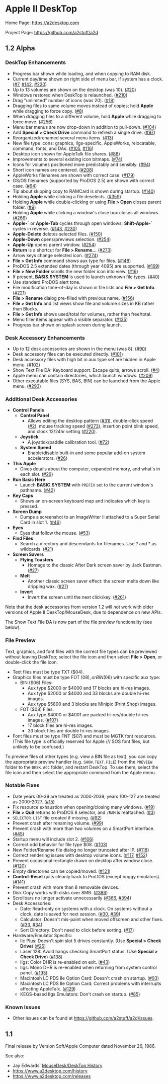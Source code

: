 # Apple II DeskTop

Home Page: https://a2desktop.com

Project Page: https://github.com/a2stuff/a2d

## 1.2 Alpha

### DeskTop Enhancements

* Progress bar shown while loading, and when copying to RAM disk.
* Current day/time shown on right side of menu bar, if system has a clock. ([#7](https://github.com/a2stuff/a2d/issues/7), [#142](https://github.com/a2stuff/a2d/issues/142), [#220](https://github.com/a2stuff/a2d/issues/220))
* Up to 13 volumes are shown on the desktop (was 10). ([#20](https://github.com/a2stuff/a2d/issues/20))
* Windows restored when DeskTop is relaunched. ([#210](https://github.com/a2stuff/a2d/issues/210))
* Drag "unlimited" number of icons (was 20). ([#18](https://github.com/a2stuff/a2d/issues/18))
* Dragging files to same volume moves instead of copies; hold **Apple** while dragging to force copy. ([#8](https://github.com/a2stuff/a2d/issues/8))
* When dragging files to a different volume, hold **Apple** while dragging to force move. ([#256](https://github.com/a2stuff/a2d/issues/256))
* Menu bar menus are now drop-down in addition to pull-down. ([#104](https://github.com/a2stuff/a2d/issues/104))
* Add **Special > Check Drive** command to refresh a single drive. ([#97](https://github.com/a2stuff/a2d/issues/97))
* Reorganized/renamed several menu items. ([#13](https://github.com/a2stuff/a2d/issues/13))
* New file type icons: graphics, IIgs-specific, AppleWorks, relocatable, command, fonts, and DAs. ([#105](https://github.com/a2stuff/a2d/issues/105), [#116](https://github.com/a2stuff/a2d/issues/116))
* Desktop icon shown for AppleTalk file shares. ([#88](https://github.com/a2stuff/a2d/issues/88))
* Improvements to several existing icon bitmaps. ([#74](https://github.com/a2stuff/a2d/issues/74))
* Icons for volumes positioned more predictably and sensibly. ([#94](https://github.com/a2stuff/a2d/issues/94))
* Short icon names are centered. ([#208](https://github.com/a2stuff/a2d/issues/208))
* AppleWorks filenames are shown with correct case. ([#179](https://github.com/a2stuff/a2d/issues/179))
* GS/OS filenames (supported by ProDOS 2.5) are shown with correct case. ([#64](https://github.com/a2stuff/a2d/issues/64))
* Tip about skipping copy to RAMCard is shown during startup. ([#140](https://github.com/a2stuff/a2d/issues/140))
* Holding **Apple** while clicking a file deselects. ([#359](https://github.com/a2stuff/a2d/issues/359))
* Holding **Apple** while double-clicking or using **File > Open** closes parent folder. ([#9](https://github.com/a2stuff/a2d/issues/9))
* Holding **Apple** while clicking a window's close box closes all windows. ([#266](https://github.com/a2stuff/a2d/issues/266))
* **Apple-\`** or **Apple-Tab** cycles through open windows; **Shift-Apple-\`** cycles in reverse. ([#143](https://github.com/a2stuff/a2d/issues/143), [#230](https://github.com/a2stuff/a2d/issues/230))
* **Apple-Delete** deletes selected files. ([#150](https://github.com/a2stuff/a2d/issues/150))
* **Apple-Down** opens/previews selection. ([#254](https://github.com/a2stuff/a2d/issues/254))
* **Apple-Up** opens parent window. ([#254](https://github.com/a2stuff/a2d/issues/254))
* **Return** is a shortcut for **File > Rename...** ([#273](https://github.com/a2stuff/a2d/issues/273))
* Arrow keys change selected icon. ([#274](https://github.com/a2stuff/a2d/issues/274))
* **File > Get Info** command shows aux type for files. ([#148](https://github.com/a2stuff/a2d/issues/148))
* ProDOS 2.5 extended dates (through year 4095) are supported. ([#169](https://github.com/a2stuff/a2d/issues/169))
* **File > New Folder** scrolls the new folder icon into view. ([#16](https://github.com/a2stuff/a2d/issues/16))
* If present, **BASIS.SYSTEM** is used to launch unknown file types. ([#40](https://github.com/a2stuff/a2d/issues/40))
* Use standard ProDOS alert tone.
* File modification time-of-day is shown in file lists and **File > Get Info**. ([#221](https://github.com/a2stuff/a2d/issues/221))
* **File > Rename** dialog pre-filled with previous name. ([#156](https://github.com/a2stuff/a2d/issues/156))
* **File > Get Info** and list views show file and volume sizes in KB rather than Blocks.
* **File > Get Info** shows used/total for volumes, rather than free/total.
* Menu filler items appear with a visible separator. ([#135](https://github.com/a2stuff/a2d/issues/135))
* Progress bar shown on splash screen during launch.

### Desk Accessory Enhancements

* Up to 12 desk accessories are shown in the menu (was 8). ([#90](https://github.com/a2stuff/a2d/issues/90))
* Desk accessory files can be executed directly. ([#101](https://github.com/a2stuff/a2d/issues/101))
* Desk accessory files with high bit in aux type set are hidden in Apple menu. ([#102](https://github.com/a2stuff/a2d/issues/102))
* Show Text File DA: Keyboard support. Escape quits, arrows scroll. ([#4](https://github.com/a2stuff/a2d/issues/4))
* Apple menu can contain directories, which launch windows. ([#209](https://github.com/a2stuff/a2d/issues/209))
* Other executable files (SYS, BAS, BIN) can be launched from the Apple menu. ([#293](https://github.com/a2stuff/a2d/issues/293))

### Additional Desk Accessories

* **Control Panels**
  * **Control Panel**
    * Allows editing the desktop pattern ([#31](https://github.com/a2stuff/a2d/issues/31)), double-click speed ([#2](https://github.com/a2stuff/a2d/issues/2)), mouse tracking speed ([#273](https://github.com/a2stuff/a2d/issues/273)), insertion point blink speed, and clock 12/24hr setting ([#220](https://github.com/a2stuff/a2d/issues/220)).
  * **Joystick**
    * A joystick/paddle calibration tool. ([#72](https://github.com/a2stuff/a2d/issues/72))
  * **System Speed**
    * Enable/disable built-in and some popular add-on system accelerators. ([#26](https://github.com/a2stuff/a2d/issues/26))
* **This Apple**
  * Gives details about the computer, expanded memory, and what's in each slot. ([#29](https://github.com/a2stuff/a2d/issues/29))
* **Run Basic Here**
  * Launch **BASIC.SYSTEM** with `PREFIX` set to the current window's pathname. ([#42](https://github.com/a2stuff/a2d/issues/42))
* **Key Caps**
  * Shows an on-screen keyboard map and indicates which key is pressed.
* **Screen Dump**
  * Dumps a screenshot to an ImageWriter II attached to a Super Serial Card in slot 1. ([#46](https://github.com/a2stuff/a2d/issues/46))
* **Eyes**
  * Eyes that follow the mouse. ([#53](https://github.com/a2stuff/a2d/issues/53))
* **Find Files**
  * Search a directory and descendants for filenames. Use ? and * as wildcards. ([#21](https://github.com/a2stuff/a2d/issues/21))
* **Screen Savers**
  * **Flying Toasters**
    * Homage to the classic After Dark screen saver by Jack Eastman. ([#27](https://github.com/a2stuff/a2d/issues/27))
  * **Melt**
    * Another classic screen saver effect: the screen melts down like dripping wax. ([#27](https://github.com/a2stuff/a2d/issues/27))
  * **Invert**
    * Invert the screen until the next click/key. ([#261](https://github.com/a2stuff/a2d/issues/261))

Note that the desk accessories from version 1.2 will not work with older versions
of Apple II DeskTop/MouseDesk, due to dependence on new APIs.

The Show Text File DA is now part of the file preview functionality (see below).

### File Preview

Text, graphics, and font files with the correct file types can be
previewed without leaving DeskTop; select the file icon and then select
**File > Open**, or double-click the file icon.

* Text files must be type TXT ($04).
* Graphics files must be type FOT ($08), or BIN ($06) with specific aux type:
  * BIN ($06) Files:
    * Aux type $2000 or $4000 and 17 blocks are hi-res images.
    * Aux type $2000 or $4000 and 33 blocks are double hi-res images.
    * Aux type $5800 and 3 blocks are Minipix (Print Shop) images.
  * FOT ($08) Files:
    * Aux type $4000 or $4001 are packed hi-res/double hi-res images. ([#107](https://github.com/a2stuff/a2d/issues/107))
    * 17 block files are hi-res images.
    * 33 block files are double hi-res images.
* Font files must be type FNT ($07) and must be MGTK font resources. (This file type is officially reserved for Apple /// SOS font files, but unlikely to be confused.)

To preview files of other types (e.g. view a BIN file as text), you
can copy the appropriate preview handler (e.g. `SHOW.TEXT.FILE`) from
the `PREVIEW` folder to the `DESK.ACC` folder, and restart DeskTop. To
use them, select the file icon and then select the appropriate command
from the Apple menu.

### Notable Fixes

* Date years 00-39 are treated as 2000-2039; years 100-127 are treated as 2000-2027. ([#15](https://github.com/a2stuff/a2d/issues/15))
* Fix resource exhaustion when opening/closing many windows. ([#19](https://github.com/a2stuff/a2d/issues/19))
* **File > Quit** returns to ProDOS 8 selector, and `/RAM` is reattached. ([#3](https://github.com/a2stuff/a2d/issues/3))
* `SELECTOR.LIST` file created if missing. ([#92](https://github.com/a2stuff/a2d/issues/92))
* Prevent crash after renaming volume. ([#99](https://github.com/a2stuff/a2d/issues/99))
* Prevent crash with more than two volumes on a SmartPort interface. ([#45](https://github.com/a2stuff/a2d/issues/45))
* Startup menu will include slot 2. ([#106](https://github.com/a2stuff/a2d/issues/106))
* Correct odd behavior for file type $08. ([#103](https://github.com/a2stuff/a2d/issues/103))
* New Folder/Rename file dialog no longer truncated after IP. ([#118](https://github.com/a2stuff/a2d/issues/118))
* Correct rendering issues with desktop volume icons. ([#117](https://github.com/a2stuff/a2d/issues/117), [#152](https://github.com/a2stuff/a2d/issues/152))
* Prevent occasional rectangle drawn on desktop after window close. ([#120](https://github.com/a2stuff/a2d/issues/120))
* Empty directories can be copied/moved. ([#121](https://github.com/a2stuff/a2d/issues/121))
* **Control-Reset** quits cleanly back to ProDOS (except buggy emulators). ([#141](https://github.com/a2stuff/a2d/issues/141))
* Prevent crash with more than 8 removable devices.
* Disk Copy works with disks over 8MB. ([#386](https://github.com/a2stuff/a2d/issues/386))
* Scrollbars no longer activate unnecessarily ([#366](https://github.com/a2stuff/a2d/issues/366), [#394](https://github.com/a2stuff/a2d/issues/394))
* Desk Accessories:
  * Date: Read-only on systems with a clock. On systems without a clock, date is saved for next session. ([#30](https://github.com/a2stuff/a2d/issues/30), [#39](https://github.com/a2stuff/a2d/issues/39))
  * Calculator: Doesn't mis-paint when moved offscreen and other fixes. ([#33](https://github.com/a2stuff/a2d/issues/33), [#34](https://github.com/a2stuff/a2d/issues/34))
  * Sort Directory: Don't need to click before sorting. ([#17](https://github.com/a2stuff/a2d/issues/17))
* Hardware/Emulator Specific:
  * IIc Plus: Doesn't spin slot 5 drives constantly. (Use **Special > Check Drive**) ([#25](https://github.com/a2stuff/a2d/issues/25))
  * Laser 128: Avoid hangs checking SmartPort status. (Use **Special > Check Drive**) ([#138](https://github.com/a2stuff/a2d/issues/138))
  * IIgs: Color DHR is re-enabled on exit. ([#43](https://github.com/a2stuff/a2d/issues/43))
  * IIgs: Mono DHR is re-enabled when returning from system control panel. ([#193](https://github.com/a2stuff/a2d/issues/193))
  * Macintosh LC PDS IIe Option Card: Doesn't crash on startup. ([#93](https://github.com/a2stuff/a2d/issues/93))
  * Macintosh LC PDS IIe Option Card: Correct problems with interrupts affecting AppleTalk. ([#129](https://github.com/a2stuff/a2d/issues/129))
  * KEGS-based IIgs Emulators: Don't crash on startup. ([#85](https://github.com/a2stuff/a2d/issues/85))

### Known Issues

* Other issues can be found at https://github.com/a2stuff/a2d/issues.

## 1.1

Final release by Version Soft/Apple Computer dated November 26, 1986.

See also:

* Jay Edwards' [MouseDesk/DeskTop History](https://mirrors.apple2.org.za/ground.icaen.uiowa.edu/MiscInfo/Misc/mousedesk.info)
* https://www.a2desktop.com/history
* https://www.a2desktop.com/releases
